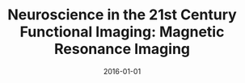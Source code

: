 ---
title: "Neuroscience in the 21st Century Functional Imaging: Magnetic Resonance Imaging"
date: 2016-01-01
authors_string: Peter Bandettini
authors:
   - Peter Bandettini
author_ids:
   - peter_bandettini
journal: ''
volume: 
issue: 
pages: 28-Jan
book_title: ''
publisher: 'Springer New York'
abstract: ""
project_id: 
paper_url: http://link.springer.com/10.1007/978-1-4614-6434-1
doi: 10.1007/978-1-4614-6434-1
data_loc: ''
code_loc: ''
file: '/assets/publications//assets/publications/'
file_name: '/assets/publications/'
type: book_chapter
pub_str: 'In:  (2016)'
layout: publication 
---